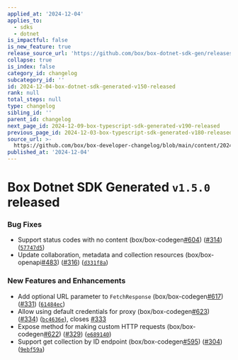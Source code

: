 ```yaml
---
applied_at: '2024-12-04'
applies_to:
  - sdks
  - dotnet
is_impactful: false
is_new_feature: true
release_source_url: 'https://github.com/box/box-dotnet-sdk-gen/releases/tag/v1.5.0'
collapse: true
is_index: false
category_id: changelog
subcategory_id: ''
id: 2024-12-04-box-dotnet-sdk-generated-v150-released
rank: null
total_steps: null
type: changelog
sibling_id: ''
parent_id: changelog
next_page_id: 2024-12-09-box-typescript-sdk-generated-v190-released
previous_page_id: 2024-12-03-box-typescript-sdk-generated-v180-released
source_url: >-
  https://github.com/box/box-developer-changelog/blob/main/content/2024/12-04-box-dotnet-sdk-generated-v150-released.md
published_at: '2024-12-04'
---
```

# Box Dotnet SDK Generated `v1.5.0` released

### Bug Fixes

* Support status codes with no content (box/box-codegen[#604][1]) ([#314][2]) ([`57747d5`][3])
* Update collaboration, metadata and collection resources (box/box-openapi[#483][4]) ([#316][5]) ([`d331f8a`][6])

### New Features and Enhancements

* Add optional URL parameter to `FetchResponse` (box/box-codegen[#617][7]) ([#331][8]) ([`61484ec`][9])
* Allow using default credentials for proxy (box/box-codegen[#623][10]) ([#334][11]) ([`bc4636e`][12]), closes [#333][13]
* Expose method for making custom HTTP requests (box/box-codegen[#622][14]) ([#329][15]) ([`e689140`][16])
* Support get collection by ID endpoint (box/box-codegen[#595][17]) ([#304][18]) ([`9ebf59a`][19])

[1]: https://github.com/box/box-dotnet-sdk-gen/issues/604

[2]: https://github.com/box/box-dotnet-sdk-gen/issues/314

[3]: https://github.com/box/box-dotnet-sdk-gen/commit/57747d50c48dd4c433dad342a5e2a20ac0b15952

[4]: https://github.com/box/box-dotnet-sdk-gen/issues/483

[5]: https://github.com/box/box-dotnet-sdk-gen/issues/316

[6]: https://github.com/box/box-dotnet-sdk-gen/commit/d331f8a1f7110e5e00df170cedef85af682d58b4

[7]: https://github.com/box/box-dotnet-sdk-gen/issues/617

[8]: https://github.com/box/box-dotnet-sdk-gen/issues/331

[9]: https://github.com/box/box-dotnet-sdk-gen/commit/61484ec9fbf96c0ae62116ec1ee0cbb50aae7493

[10]: https://github.com/box/box-dotnet-sdk-gen/issues/623

[11]: https://github.com/box/box-dotnet-sdk-gen/issues/334

[12]: https://github.com/box/box-dotnet-sdk-gen/commit/bc4636e64859fd7d0b1449ec34b6144d0eb1a768

[13]: https://github.com/box/box-dotnet-sdk-gen/issues/333

[14]: https://github.com/box/box-dotnet-sdk-gen/issues/622

[15]: https://github.com/box/box-dotnet-sdk-gen/issues/329

[16]: https://github.com/box/box-dotnet-sdk-gen/commit/e689140d6d3be772ff2370e7de5797707df7bdad

[17]: https://github.com/box/box-dotnet-sdk-gen/issues/595

[18]: https://github.com/box/box-dotnet-sdk-gen/issues/304

[19]: https://github.com/box/box-dotnet-sdk-gen/commit/9ebf59ae388aa9aec5d8a0a3551f13e544c7571d